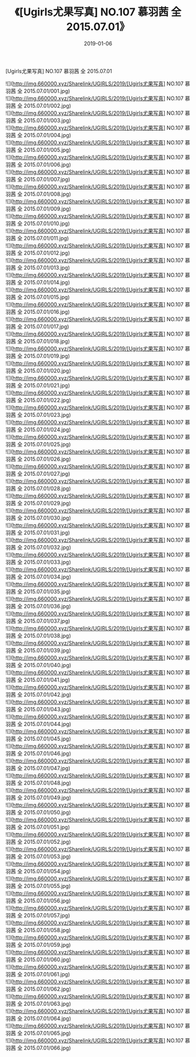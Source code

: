 ﻿---
layout: post
title:  《[Ugirls尤果写真] NO.107 慕羽茜 全 2015.07.01》
date:   2019-01-06
img: http://img.660000.xyz/Sharelink/UGIRLS/2019/[Ugirls尤果写真] NO.107 慕羽茜 全 2015.07.01/000.jpg
categories: [美女, 清纯, 唯美]
---

[Ugirls尤果写真] NO.107 慕羽茜 全 2015.07.01

 ![](http://img.660000.xyz/Sharelink/UGIRLS/2019/[Ugirls尤果写真] NO.107 慕羽茜 全 2015.07.01/001.jpg) <br>![](http://img.660000.xyz/Sharelink/UGIRLS/2019/[Ugirls尤果写真] NO.107 慕羽茜 全 2015.07.01/002.jpg) <br>![](http://img.660000.xyz/Sharelink/UGIRLS/2019/[Ugirls尤果写真] NO.107 慕羽茜 全 2015.07.01/003.jpg) <br>![](http://img.660000.xyz/Sharelink/UGIRLS/2019/[Ugirls尤果写真] NO.107 慕羽茜 全 2015.07.01/004.jpg) <br>![](http://img.660000.xyz/Sharelink/UGIRLS/2019/[Ugirls尤果写真] NO.107 慕羽茜 全 2015.07.01/005.jpg) <br>![](http://img.660000.xyz/Sharelink/UGIRLS/2019/[Ugirls尤果写真] NO.107 慕羽茜 全 2015.07.01/006.jpg) <br>![](http://img.660000.xyz/Sharelink/UGIRLS/2019/[Ugirls尤果写真] NO.107 慕羽茜 全 2015.07.01/007.jpg) <br>![](http://img.660000.xyz/Sharelink/UGIRLS/2019/[Ugirls尤果写真] NO.107 慕羽茜 全 2015.07.01/008.jpg) <br>![](http://img.660000.xyz/Sharelink/UGIRLS/2019/[Ugirls尤果写真] NO.107 慕羽茜 全 2015.07.01/009.jpg) <br>![](http://img.660000.xyz/Sharelink/UGIRLS/2019/[Ugirls尤果写真] NO.107 慕羽茜 全 2015.07.01/010.jpg) <br>![](http://img.660000.xyz/Sharelink/UGIRLS/2019/[Ugirls尤果写真] NO.107 慕羽茜 全 2015.07.01/011.jpg) <br>![](http://img.660000.xyz/Sharelink/UGIRLS/2019/[Ugirls尤果写真] NO.107 慕羽茜 全 2015.07.01/012.jpg) <br>![](http://img.660000.xyz/Sharelink/UGIRLS/2019/[Ugirls尤果写真] NO.107 慕羽茜 全 2015.07.01/013.jpg) <br>![](http://img.660000.xyz/Sharelink/UGIRLS/2019/[Ugirls尤果写真] NO.107 慕羽茜 全 2015.07.01/014.jpg) <br>![](http://img.660000.xyz/Sharelink/UGIRLS/2019/[Ugirls尤果写真] NO.107 慕羽茜 全 2015.07.01/015.jpg) <br>![](http://img.660000.xyz/Sharelink/UGIRLS/2019/[Ugirls尤果写真] NO.107 慕羽茜 全 2015.07.01/016.jpg) <br>![](http://img.660000.xyz/Sharelink/UGIRLS/2019/[Ugirls尤果写真] NO.107 慕羽茜 全 2015.07.01/017.jpg) <br>![](http://img.660000.xyz/Sharelink/UGIRLS/2019/[Ugirls尤果写真] NO.107 慕羽茜 全 2015.07.01/018.jpg) <br>![](http://img.660000.xyz/Sharelink/UGIRLS/2019/[Ugirls尤果写真] NO.107 慕羽茜 全 2015.07.01/019.jpg) <br>![](http://img.660000.xyz/Sharelink/UGIRLS/2019/[Ugirls尤果写真] NO.107 慕羽茜 全 2015.07.01/020.jpg) <br>![](http://img.660000.xyz/Sharelink/UGIRLS/2019/[Ugirls尤果写真] NO.107 慕羽茜 全 2015.07.01/021.jpg) <br>![](http://img.660000.xyz/Sharelink/UGIRLS/2019/[Ugirls尤果写真] NO.107 慕羽茜 全 2015.07.01/022.jpg) <br>![](http://img.660000.xyz/Sharelink/UGIRLS/2019/[Ugirls尤果写真] NO.107 慕羽茜 全 2015.07.01/023.jpg) <br>![](http://img.660000.xyz/Sharelink/UGIRLS/2019/[Ugirls尤果写真] NO.107 慕羽茜 全 2015.07.01/024.jpg) <br>![](http://img.660000.xyz/Sharelink/UGIRLS/2019/[Ugirls尤果写真] NO.107 慕羽茜 全 2015.07.01/025.jpg) <br>![](http://img.660000.xyz/Sharelink/UGIRLS/2019/[Ugirls尤果写真] NO.107 慕羽茜 全 2015.07.01/026.jpg) <br>![](http://img.660000.xyz/Sharelink/UGIRLS/2019/[Ugirls尤果写真] NO.107 慕羽茜 全 2015.07.01/027.jpg) <br>![](http://img.660000.xyz/Sharelink/UGIRLS/2019/[Ugirls尤果写真] NO.107 慕羽茜 全 2015.07.01/028.jpg) <br>![](http://img.660000.xyz/Sharelink/UGIRLS/2019/[Ugirls尤果写真] NO.107 慕羽茜 全 2015.07.01/029.jpg) <br>![](http://img.660000.xyz/Sharelink/UGIRLS/2019/[Ugirls尤果写真] NO.107 慕羽茜 全 2015.07.01/030.jpg) <br>![](http://img.660000.xyz/Sharelink/UGIRLS/2019/[Ugirls尤果写真] NO.107 慕羽茜 全 2015.07.01/031.jpg) <br>![](http://img.660000.xyz/Sharelink/UGIRLS/2019/[Ugirls尤果写真] NO.107 慕羽茜 全 2015.07.01/032.jpg) <br>![](http://img.660000.xyz/Sharelink/UGIRLS/2019/[Ugirls尤果写真] NO.107 慕羽茜 全 2015.07.01/033.jpg) <br>![](http://img.660000.xyz/Sharelink/UGIRLS/2019/[Ugirls尤果写真] NO.107 慕羽茜 全 2015.07.01/034.jpg) <br>![](http://img.660000.xyz/Sharelink/UGIRLS/2019/[Ugirls尤果写真] NO.107 慕羽茜 全 2015.07.01/035.jpg) <br>![](http://img.660000.xyz/Sharelink/UGIRLS/2019/[Ugirls尤果写真] NO.107 慕羽茜 全 2015.07.01/036.jpg) <br>![](http://img.660000.xyz/Sharelink/UGIRLS/2019/[Ugirls尤果写真] NO.107 慕羽茜 全 2015.07.01/037.jpg) <br>![](http://img.660000.xyz/Sharelink/UGIRLS/2019/[Ugirls尤果写真] NO.107 慕羽茜 全 2015.07.01/038.jpg) <br>![](http://img.660000.xyz/Sharelink/UGIRLS/2019/[Ugirls尤果写真] NO.107 慕羽茜 全 2015.07.01/039.jpg) <br>![](http://img.660000.xyz/Sharelink/UGIRLS/2019/[Ugirls尤果写真] NO.107 慕羽茜 全 2015.07.01/040.jpg) <br>![](http://img.660000.xyz/Sharelink/UGIRLS/2019/[Ugirls尤果写真] NO.107 慕羽茜 全 2015.07.01/041.jpg) <br>![](http://img.660000.xyz/Sharelink/UGIRLS/2019/[Ugirls尤果写真] NO.107 慕羽茜 全 2015.07.01/042.jpg) <br>![](http://img.660000.xyz/Sharelink/UGIRLS/2019/[Ugirls尤果写真] NO.107 慕羽茜 全 2015.07.01/043.jpg) <br>![](http://img.660000.xyz/Sharelink/UGIRLS/2019/[Ugirls尤果写真] NO.107 慕羽茜 全 2015.07.01/044.jpg) <br>![](http://img.660000.xyz/Sharelink/UGIRLS/2019/[Ugirls尤果写真] NO.107 慕羽茜 全 2015.07.01/045.jpg) <br>![](http://img.660000.xyz/Sharelink/UGIRLS/2019/[Ugirls尤果写真] NO.107 慕羽茜 全 2015.07.01/046.jpg) <br>![](http://img.660000.xyz/Sharelink/UGIRLS/2019/[Ugirls尤果写真] NO.107 慕羽茜 全 2015.07.01/047.jpg) <br>![](http://img.660000.xyz/Sharelink/UGIRLS/2019/[Ugirls尤果写真] NO.107 慕羽茜 全 2015.07.01/048.jpg) <br>![](http://img.660000.xyz/Sharelink/UGIRLS/2019/[Ugirls尤果写真] NO.107 慕羽茜 全 2015.07.01/049.jpg) <br>![](http://img.660000.xyz/Sharelink/UGIRLS/2019/[Ugirls尤果写真] NO.107 慕羽茜 全 2015.07.01/050.jpg) <br>![](http://img.660000.xyz/Sharelink/UGIRLS/2019/[Ugirls尤果写真] NO.107 慕羽茜 全 2015.07.01/051.jpg) <br>![](http://img.660000.xyz/Sharelink/UGIRLS/2019/[Ugirls尤果写真] NO.107 慕羽茜 全 2015.07.01/052.jpg) <br>![](http://img.660000.xyz/Sharelink/UGIRLS/2019/[Ugirls尤果写真] NO.107 慕羽茜 全 2015.07.01/053.jpg) <br>![](http://img.660000.xyz/Sharelink/UGIRLS/2019/[Ugirls尤果写真] NO.107 慕羽茜 全 2015.07.01/054.jpg) <br>![](http://img.660000.xyz/Sharelink/UGIRLS/2019/[Ugirls尤果写真] NO.107 慕羽茜 全 2015.07.01/055.jpg) <br>![](http://img.660000.xyz/Sharelink/UGIRLS/2019/[Ugirls尤果写真] NO.107 慕羽茜 全 2015.07.01/056.jpg) <br>![](http://img.660000.xyz/Sharelink/UGIRLS/2019/[Ugirls尤果写真] NO.107 慕羽茜 全 2015.07.01/057.jpg) <br>![](http://img.660000.xyz/Sharelink/UGIRLS/2019/[Ugirls尤果写真] NO.107 慕羽茜 全 2015.07.01/058.jpg) <br>![](http://img.660000.xyz/Sharelink/UGIRLS/2019/[Ugirls尤果写真] NO.107 慕羽茜 全 2015.07.01/059.jpg) <br>![](http://img.660000.xyz/Sharelink/UGIRLS/2019/[Ugirls尤果写真] NO.107 慕羽茜 全 2015.07.01/060.jpg) <br>![](http://img.660000.xyz/Sharelink/UGIRLS/2019/[Ugirls尤果写真] NO.107 慕羽茜 全 2015.07.01/061.jpg) <br>![](http://img.660000.xyz/Sharelink/UGIRLS/2019/[Ugirls尤果写真] NO.107 慕羽茜 全 2015.07.01/062.jpg) <br>![](http://img.660000.xyz/Sharelink/UGIRLS/2019/[Ugirls尤果写真] NO.107 慕羽茜 全 2015.07.01/063.jpg) <br>![](http://img.660000.xyz/Sharelink/UGIRLS/2019/[Ugirls尤果写真] NO.107 慕羽茜 全 2015.07.01/064.jpg) <br>![](http://img.660000.xyz/Sharelink/UGIRLS/2019/[Ugirls尤果写真] NO.107 慕羽茜 全 2015.07.01/065.jpg) <br>![](http://img.660000.xyz/Sharelink/UGIRLS/2019/[Ugirls尤果写真] NO.107 慕羽茜 全 2015.07.01/066.jpg) <br>